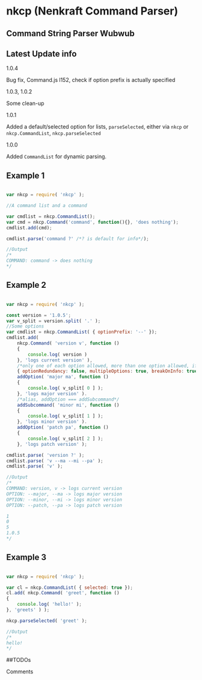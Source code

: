 # nkcp (Nenkraft Command Parser)

## Command String Parser Wubwub

## Latest Update info

1.0.4

Bug fix, Command.js l152, check if option prefix is actually specified

1.0.3, 1.0.2

Some clean-up

1.0.1

Added a default/selected option for lists, `parseSelected`, either via `nkcp` or `nkcp.CommandList`, `nkcp.parseSelected`

1.0.0

Added `CommandList` for dynamic parsing.

## Example 1

```js

var nkcp = require( 'nkcp' );

//A command list and a command

var cmdlist = nkcp.CommandList();
var cmd = nkcp.Command('command', function(){}, 'does nothing');
cmdlist.add(cmd);

cmdlist.parse('command ?' /*? is default for info*/);

//Output
/*
COMMAND: command -> does nothing
*/


```

## Example 2

```js

var nkcp = require( 'nkcp' );

const version = '1.0.5';
var v_split = version.split( '.' );
//Some options
var cmdlist = nkcp.CommandList( { optionPrefix: '--' });
cmdlist.add(
    nkcp.Command( 'version v', function ()
    {
        console.log( version )
    }, 'logs current version' ),
    /*only one of each option allowed, more than one option allowed, if ? then break ALL, do not continue to main*/
    { optionRedundancy: false, multipleOptions: true, breakOnInfo: true, breakOnOption: true }).
    addOption( 'major ma', function ()
    {
        console.log( v_split[ 0 ] );
    }, 'logs major version' ).
    /*alias, addOption === addSubcommand*/
    addSubcommand( 'minor mi', function ()
    {
        console.log( v_split[ 1 ] );
    }, 'logs minor version' ).
    addOption( 'patch pa', function ()
    {
        console.log( v_split[ 2 ] );
    }, 'logs patch version' );

cmdlist.parse( 'version ?' );
cmdlist.parse( 'v --ma --mi --pa' );
cmdlist.parse( 'v' );

//Output
/*
COMMAND: version, v -> logs current version
OPTION: --major, --ma -> logs major version
OPTION: --minor, --mi -> logs minor version
OPTION: --patch, --pa -> logs patch version

1
0
5
1.0.5
*/

```

## Example 3

```js

var nkcp = require( 'nkcp' );

var cl = nkcp.CommandList( { selected: true });
cl.add( nkcp.Command( 'greet', function ()
{
    console.log( 'hello!' );
}, 'greets' ) );

nkcp.parseSelected( 'greet' );

//Output
/*
hello!
*/

```

##TODOs

Comments